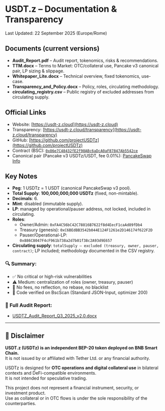 # USDT.z – Documentation & Transparency

Last Updated: 22 September 2025 (Europe/Rome)

## Documents (current versions)
- **Audit_Report.pdf** – Audit report, tokenomics, risks & recommendations.
- **TTM.docx** – Terms to Market: OTC/collateral use, Pancake v3 canonical pair, LP sizing & slippage.
- **Whitepaper_Lite.docx** – Technical overview, fixed tokenomics, use-case.
- **Transparency_and_Policy.docx** – Policy, roles, circulating methodology.
- **circulating_registry.csv** – Public registry of excluded addresses from circulating supply.

## Official Links
- Website: [https://usdt-z.cloud](https://usdt-z.cloud)
- Transparency: [https://usdt-z.cloud/transparency](https://usdt-z.cloud/transparency)
- GitHub: [https://github.com/projectUSDTz](https://github.com/projectUSDTz)
- Contract (BSC): [`0x86e7C48432fE2f98ABc6aDcA0aF87847Ab5542ce`](https://bscscan.com/token/0x86e7C48432fE2f98ABc6aDcA0aF87847Ab5542ce)
- Canonical pair (Pancake v3 USDTz/USDT, fee 0.01%): [PancakeSwap Info](https://pancakeswap.finance/info/v3/pairs/0x5483d364EbdD0795E1F678Fa25bc365D17339d71?chain=bsc)

## Key Notes
- **Peg**: 1 USDTz = 1 USDT (canonical PancakeSwap v3 pool).
- **Total Supply**: **100,000,000,000 USDTz** (fixed, non-mintable).
- **Decimals**: 6.
- **Mint**: disabled (immutable supply).
- **LP**: managed by operational/pauser address, not locked, included in circulating.
- **Roles**:
  - Owner/Admin: `0xFA4C56bC42C78816B7622f8d4EecF1caAd89fDb4`
  - Treasury (genesis): `0xC6BEdBB3542b044E124F1261e2D146174f622F2D`
  - Pauser/Operational-LP: `0x886C8047F4cF961b738a2d7b01f38c2A93d9E657`
- **Circulating supply**: `totalSupply – excluded (treasury, owner, pauser, contract)`; LP included; methodology documented in the CSV registry.

### 🔍 Summary:
- ✅ No critical or high-risk vulnerabilities
- ⚠️ Medium: centralization of roles (owner, treasury, pauser)
- 🚫 No fees, no reflection, no rebase, no blacklist
- 📜 Code verified on BscScan (Standard JSON-Input, optimizer 200)

### 📄 Full Audit Report:
- [USDTZ_Audit_Report_Q3_2025_v2.0.docx](./docs/USDTZ_Audit_Report_Q3_2025_v2.0.docx)

---

## 📌 Disclaimer

**USDT.z (USDTz) is an independent BEP-20 token deployed on BNB Smart Chain.**  
It is not issued by or affiliated with Tether Ltd. or any financial authority.

USDTz is designed for **OTC operations and digital collateral use** in bilateral contexts and DeFi-compatible environments.  
It is not intended for speculative trading.

This project does not represent a financial instrument, security, or investment product.  
Use as collateral or in OTC flows is under the sole responsibility of the counterparties.

